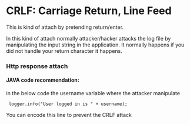 # CRLF: Carriage Return, Line Feed

This is kind of attach by pretending return/enter.

In this kind of attach normally attacker/hacker attacks the log file by manipulating the input string in the application.
It normally happens if you did not handle your return character it happens.


### Http response attach

#### JAVA code recommendation:

in the below code the username variable where the attacker manipulate
```
 logger.info("User logged in is " + username);

```
You can encode this line to prevent the CRLF  attack



